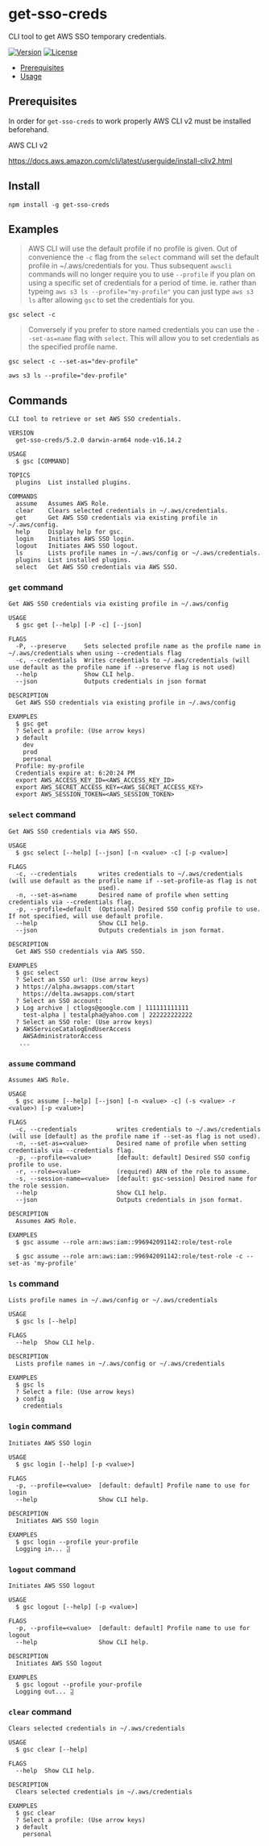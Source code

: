 # get-sso-creds

CLI tool to get AWS SSO temporary credentials.

[![Version](https://img.shields.io/npm/v/get-sso-creds)](https://npmjs.org/package/get-sso-creds)
[![License](https://img.shields.io/npm/l/get-sso-creds)](https://github.com/JamesChung/get-sso-creds/blob/main/LICENSE)

* [Prerequisites](#Prerequisites)
* [Usage](#usage)

## Prerequisites

In order for `get-sso-creds` to work properly AWS CLI v2 must be installed beforehand.

AWS CLI v2

<https://docs.aws.amazon.com/cli/latest/userguide/install-cliv2.html>

## Install

```sh-session
npm install -g get-sso-creds
```

## Examples

> AWS CLI will use the default profile if no profile is given. Out of convenience the `-c` flag from the `select` command will set the default profile in ~/.aws/credentials for you. Thus subsequent `awscli` commands will no longer require you to use `--profile` if you plan on using a specific set of credentials for a period of time. ie. rather than typeing `aws s3 ls --profile="my-profile"` you can just type `aws s3 ls` after allowing `gsc` to set the credentials for you.

```shell
gsc select -c
```

> Conversely if you prefer to store named credentials you can use the `--set-as=name` flag with `select`. This will allow you to set credentials as the specified profile name.

```shell
gsc select -c --set-as="dev-profile"

aws s3 ls --profile="dev-profile"
```

## Commands

```sh-session
CLI tool to retrieve or set AWS SSO credentials.

VERSION
  get-sso-creds/5.2.0 darwin-arm64 node-v16.14.2

USAGE
  $ gsc [COMMAND]

TOPICS
  plugins  List installed plugins.

COMMANDS
  assume   Assumes AWS Role.
  clear    Clears selected credentials in ~/.aws/credentials.
  get      Get AWS SSO credentials via existing profile in ~/.aws/config.
  help     Display help for gsc.
  login    Initiates AWS SSO login.
  logout   Initiates AWS SSO logout.
  ls       Lists profile names in ~/.aws/config or ~/.aws/credentials.
  plugins  List installed plugins.
  select   Get AWS SSO credentials via AWS SSO.
```

### `get` command

```sh-session
Get AWS SSO credentials via existing profile in ~/.aws/config

USAGE
  $ gsc get [--help] [-P -c] [--json]

FLAGS
  -P, --preserve     Sets selected profile name as the profile name in ~/.aws/credentials when using --credentials flag
  -c, --credentials  Writes credentials to ~/.aws/credentials (will use default as the profile name if --preserve flag is not used)
  --help             Show CLI help.
  --json             Outputs credentials in json format

DESCRIPTION
  Get AWS SSO credentials via existing profile in ~/.aws/config

EXAMPLES
  $ gsc get
  ? Select a profile: (Use arrow keys)
  ❯ default
    dev
    prod
    personal
  Profile: my-profile
  Credentials expire at: 6:20:24 PM
  export AWS_ACCESS_KEY_ID=<AWS_ACCESS_KEY_ID>
  export AWS_SECRET_ACCESS_KEY=<AWS_SECRET_ACCESS_KEY>
  export AWS_SESSION_TOKEN=<AWS_SESSION_TOKEN>
```

### `select` command

```sh-session
Get AWS SSO credentials via AWS SSO.

USAGE
  $ gsc select [--help] [--json] [-n <value> -c] [-p <value>]

FLAGS
  -c, --credentials      writes credentials to ~/.aws/credentials (will use default as the profile name if --set-profile-as flag is not
                         used).
  -n, --set-as=name      Desired name of profile when setting credentials via --credentials flag.
  -p, --profile=default  (Optional) Desired SSO config profile to use. If not specified, will use default profile.
  --help                 Show CLI help.
  --json                 Outputs credentials in json format.

DESCRIPTION
  Get AWS SSO credentials via AWS SSO.

EXAMPLES
  $ gsc select
  ? Select an SSO url: (Use arrow keys)
  ❯ https://alpha.awsapps.com/start
    https://delta.awsapps.com/start
  ? Select an SSO account:
  ❯ Log archive | ctlogs@google.com | 111111111111
    test-alpha | testalpha@yahoo.com | 222222222222
  ? Select an SSO role: (Use arrow keys)
  ❯ AWSServiceCatalogEndUserAccess
    AWSAdministratorAccess
   ...
```

### `assume` command

```sh-session
Assumes AWS Role.

USAGE
  $ gsc assume [--help] [--json] [-n <value> -c] (-s <value> -r <value>) [-p <value>]

FLAGS
  -c, --credentials           writes credentials to ~/.aws/credentials (will use [default] as the profile name if --set-as flag is not used).
  -n, --set-as=<value>        Desired name of profile when setting credentials via --credentials flag.
  -p, --profile=<value>       [default: default] Desired SSO config profile to use.
  -r, --role=<value>          (required) ARN of the role to assume.
  -s, --session-name=<value>  [default: gsc-session] Desired name for the role session.
  --help                      Show CLI help.
  --json                      Outputs credentials in json format.

DESCRIPTION
  Assumes AWS Role.

EXAMPLES
  $ gsc assume --role arn:aws:iam::996942091142:role/test-role

  $ gsc assume --role arn:aws:iam::996942091142:role/test-role -c --set-as 'my-profile'
```

### `ls` command

```sh-session
Lists profile names in ~/.aws/config or ~/.aws/credentials

USAGE
  $ gsc ls [--help]

FLAGS
  --help  Show CLI help.

DESCRIPTION
  Lists profile names in ~/.aws/config or ~/.aws/credentials

EXAMPLES
  $ gsc ls
  ? Select a file: (Use arrow keys)
  ❯ config
    credentials
```

### `login` command

```sh-session
Initiates AWS SSO login

USAGE
  $ gsc login [--help] [-p <value>]

FLAGS
  -p, --profile=<value>  [default: default] Profile name to use for login
  --help                 Show CLI help.

DESCRIPTION
  Initiates AWS SSO login

EXAMPLES
  $ gsc login --profile your-profile
  Logging in... ⣽
```

### `logout` command

```sh-session
Initiates AWS SSO logout

USAGE
  $ gsc logout [--help] [-p <value>]

FLAGS
  -p, --profile=<value>  [default: default] Profile name to use for logout
  --help                 Show CLI help.

DESCRIPTION
  Initiates AWS SSO logout

EXAMPLES
  $ gsc logout --profile your-profile
  Logging out... ⣽
```

### `clear` command

```sh-session
Clears selected credentials in ~/.aws/credentials

USAGE
  $ gsc clear [--help]

FLAGS
  --help  Show CLI help.

DESCRIPTION
  Clears selected credentials in ~/.aws/credentials

EXAMPLES
  $ gsc clear
  ? Select a profile: (Use arrow keys)
  ❯ default
    personal
```
